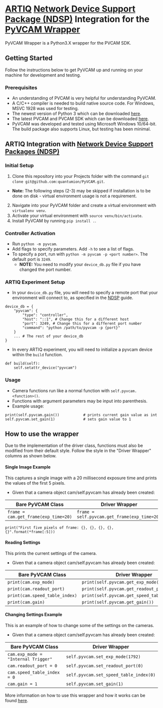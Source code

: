 # [ARTIQ](http://m-labs.hk/experiment-control/artiq/) [Network Device Support Package (NDSP)](https://m-labs.hk/artiq/manual/developing_a_ndsp.html) Integration for the [PyVCAM Wrapper](https://github.com/Photometrics/PyVCAM)

PyVCAM Wrapper is a Python3.X wrapper for the PVCAM SDK.

## Getting Started
Follow the instructions below to get PyVCAM up and running on your machine for development and testing.


### Prerequisites
* An understanding of PVCAM is very helpful for understanding PyVCAM.
* A C/C++ compiler is needed to build native source code. For Windows, MSVC 1928 was used for testing.
* The newest version of Python 3 which can be downloaded [here](https://www.python.org/downloads/).
* The latest PVCAM and PVCAM SDK which can be downloaded [here](https://www.photometrics.com/support/software/#software).
* PyVCAM was developed and tested using Microsoft Windows 10/64-bit. The build package also supports Linux, but testing has been minimal.

## ARTIQ Integration with [Network Device Support Packages (NDSP)](https://m-labs.hk/artiq/manual/developing_a_ndsp.html)
### Initial Setup
1. Clone this repository into your Projects folder with the command ```git clone git@github.com:quantumion/PyVCAM.git```.
* **Note:** The following steps (2-3) may be skipped if installation is to be done on disk - virtual environment usage is not a requirement.
2. Navigate into your PyVCAM folder and create a virtual environment with ```virtualenv venv```. 
3. Activate your virtual environment with ```source venv/bin/activate```.
4. Install PyVCAM by running ```pip install .```.

### Controller Activation
* Run ```python -m pyvcam```.
* Add flags to specify parameters. Add ```-h``` to see a list of flags.
* To specify a port, run with ```python -m pyvcam -p <port number>```. The default port is ```3249```.
    * **NOTE:** You need to modify your ```device_db.py``` file if you have changed the port number.
    
### ARTIQ Experiment Setup
* In your ```device_db.py``` file, you will need to specify a remote port that your environment will connect to, as specified in the [NDSP](https://m-labs.hk/artiq/manual/developing_a_ndsp.html) guide.
```
device_db = {
    "pyvcam": {
        "type": "controller",
        "host": "::1", # Change this for a different host
        "port": 3249, # Change this for a different port number
        "command": "python /path/to/pyvcam -p {port}"
    }
    ... # The rest of your device_db
}
```
* In every ARTIQ experiment, you will need to initialize a pyvcam device within the ```build``` function.
```
def build(self):
    self.setattr_device("pyvcam")
```

### Usage
* Camera functions run like a normal function with ```self.pyvcam.<function>()```.
* Functions with argument parameters may be input into parenthesis.
* Example usage:
```
print(self.pyvcam.gain())           # prints current gain value as int
self.pyvcam.set_gain(1)             # sets gain value to 1
```

## How to use the wrapper
Due to the implementation of the driver class, functions must also be modified from their default style. Follow the style in the "Driver Wrapper" columns as shown below.

#### Single Image Example
This captures a single image with a 20 millisecond exposure time and prints the values of the first 5 pixels.
* Given that a camera object cam/self.pyvcam has already been created:

| Bare PyVCAM Class                    | Driver Wrapper                               |
|--------------------------------------|----------------------------------------------|
| `frame = cam.get_frame(exp_time=20)` | `frame = self.pyvcam.get_frame(exp_time=20)` |

`print("First five pixels of frame: {}, {}, {}, {}, {}".format(*frame[:5]))`

#### Reading Settings
This prints the current settings of the camera.
* Given that a camera object cam/self.pyvcam has already been created:

| Bare PyVCAM Class              | Driver Wrapper                               |
|--------------------------------|----------------------------------------------|
| `print(cam.exp_mode)`          | `print(self.pyvcam.get_exp_mode())`          |
| `print(cam.readout_port)`      | `print(self.pyvcam.get_readout_port())`      |
| `print(cam.speed_table_index)` | `print(self.pyvcam.get_speed_table_index())` |
| `print(cam.gain)`              | `print(self.pyvcam.get_gain())`              |


#### Changing Settings Example
This is an example of how to change some of the settings on the cameras.
* Given that a camera object cam/self.pyvcam has already been created:

| Bare PyVCAM Class                   | Driver Wrapper                         |
|-------------------------------------|----------------------------------------|
| `cam.exp_mode = "Internal Trigger"` | `self.pyvcam.set_exp_mode(1792)`       |
| `cam.readout_port = 0`              | `self.pyvcam.set_readout_port(0)`      |
| `cam.speed_table_index = 0`         | `self.pyvcam.set_speed_table_index(0)` |
| `cam.gain = 1`                      | `self.pyvcam.set_gain(1)`              |

More information on how to use this wrapper and how it works can be found [here](https://github.com/Photometrics/PyVCAM/blob/master/docs/PyVCAM%20Wrapper.md).